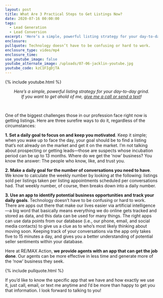 ```yaml
---
layout: post
title: What Are 3 Practical Steps to Get Listings Now?
date: 2020-07-16 00:00:00
tags:
  - Lead Generation
  - Lead Conversion
excerpt: 'Here’s a simple, powerful listing strategy for your day-to-day grind.'
enclosure:
pullquote: Technology doesn’t have to be confusing or hard to work.
enclosure_type: video/mp4
enclosure_time:
use_youtube_image: false
youtube_alternate_image: /uploads/07-06-jacklin-youtube.jpg
youtube_code: kzC1FIgDjTA
---
```


{% include youtube.html %}

<center><em>Here&rsquo;s a simple, powerful listing strategy for your day-to-day grind.<br />If you want to get ahold of me, <u><a href="tel:6306382600">give me a call or send a text</a></u>!</em></center>

&nbsp;

One of the biggest challenges those in our profession face right now is getting listings. Here are three surefire ways to do it, regardless of the circumstances:

**1\. Set a daily goal to focus on and keep you motivated**. Keep it simple; when you wake up to face the day, your goal should be to find a listing that’s not already on the market and get it on the market. I’m not talking about prospecting or getting leads—those are suspects whose incubation period can be up to 13 months. Where do we get the ‘now’ business? You know the answer: The people who know, like, and trust you.

**2\. Make a daily goal for the number of conversations you need to have**. We know to calculate the weekly number by looking at the following: listings sold per listings taken per listing appointments scheduled per conversations had. That weekly number, of course, then breaks down into a daily number.

**3\. Use an app to identify potential business opportunities and track your daily goals**. Technology doesn’t have to be confusing or hard to work. There are apps out there that make our lives easier via artificial intelligence—a big word that basically means everything we do online gets tracked and stored as data, and this data can be used for many things. The right apps can use data points from our database (i.e., our phone, email, and social media contacts) to give us a clue as to who’s most likely thinking about moving soon. Keeping track of your conversations via the app only takes five to 15 minutes a day, and gives you a better understanding of potential seller sentiments within your database.

Here at RE/MAX Action, **we provide agents with an app that can get the job done**. Our agents can be more effective in less time and generate more of the ‘now’ business they seek.

{% include pullquote.html %}

If you’d like to know the specific app that we have and how exactly we use it, just call, email, or text me anytime and I’d be more than happy to get you that information. I look forward to talking to you\!